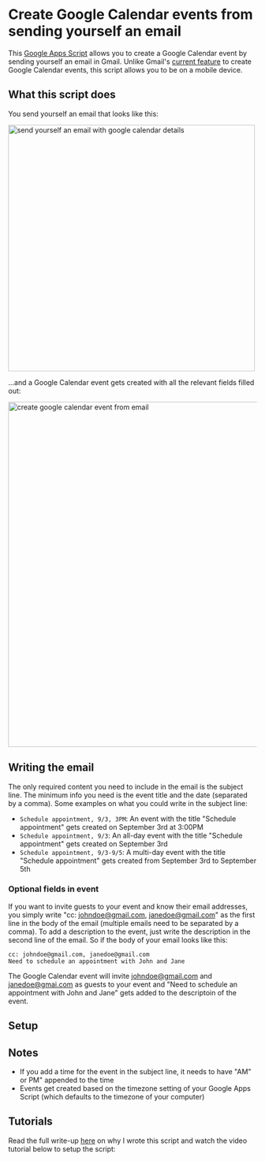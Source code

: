 # Create Google Calendar events from sending yourself an email
This [Google Apps Script](https://github.com/al-codaio/events-from-gmail/blob/main/create_gcal_events_from_gmail.js) allows you to create a Google Calendar event by sending yourself an email in Gmail. Unlike Gmail's [current feature](https://support.google.com/a/users/answer/9308677?hl=en) to create Google Calendar events, this script allows you to be on a mobile device.

## What this script does
You send yourself an email that looks like this:

<img src="https://p-ZmF7dQ.b0.n0.cdn.getcloudapp.com/items/6quYvLG8/434c5fbe-7f8c-48c0-9d2a-44279740c055.jpg?v=c70b5fc03f9b56a2a20d596e31b6d395" alt="send yourself an email with google calendar details" width="500"/>

...and a Google Calendar event gets created with all the relevant fields filled out:

<img src="https://p-ZmF7dQ.b0.n0.cdn.getcloudapp.com/items/KouJ7e9P/cec04cf3-a71f-48ef-9a0d-5d2267698540.jpg?v=ec03c345de716c37a60dc594b2caaf62" alt="create google calendar event from email" width="700"/>

## Writing the email
The only required content you need to include in the email is the subject line. The minimum info you need is the event title and the date (separated by a comma). Some examples on what you could write in the subject line:
- `Schedule appointment, 9/3, 3PM`: An event with the title "Schedule appointment" gets created on September 3rd at 3:00PM
- `Schedule appointment, 9/3`: An all-day event with the title "Schedule appointment" gets created on September 3rd
- `Schedule appointment, 9/3-9/5`: A multi-day event with the title "Schedule appointment" gets created from September 3rd to September 5th

### Optional fields in event
If you want to invite guests to your event and know their email addresses, you simply write "cc: johndoe@gmail.com, janedoe@gmail.com" as the first line in the body of the email (multiple emails need to be separated by a comma). To add a description to the event, just write the description in the second line of the email. So if the body of your email looks like this:

```
cc: johndoe@gmail.com, janedoe@gmail.com
Need to schedule an appointment with John and Jane
```

The Google Calendar event will invite johndoe@gmail.com and janedoe@gmai.com as guests to your event and "Need to schedule an appointment with John and Jane" gets added to the descriptoin of the event.

## Setup 

## Notes
- If you add a time for the event in the subject line, it needs to have "AM" or PM" appended to the time
- Events get created based on the timezone setting of your Google Apps Script (which defaults to the timezone of your computer)

## Tutorials
Read the full write-up [here](http://www.tbd.com) on why I wrote this script and watch the video tutorial below to setup the script:
